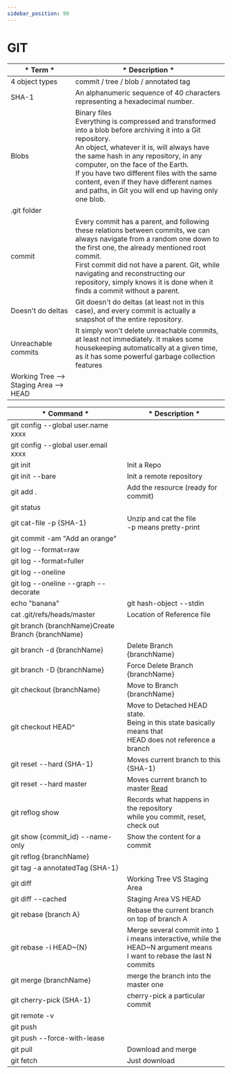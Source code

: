 ```yaml
---
sidebar_position: 99
---
```


# GIT

|* Term *|* Description *|
|--------|---------------|
|4 object types| commit / tree / blob / annotated tag|
|SHA-1|An alphanumeric sequence of 40 characters representing a hexadecimal number.|
|Blobs|Binary files<br/>Everything is compressed and transformed into a blob before archiving it into a Git repository.<br/>An object, whatever it is, will always have the same hash in any repository, in any computer, on the face of the Earth.<br/>If you have two different files with the same content, even if they have different names and paths, in Git you will end up having only one blob.|
|.git folder||
|commit|Every commit has a parent, and following these relations between commits, we can always navigate from a random one down to the first one, the already mentioned root commit.<br/>First commit did not have a parent. Git, while navigating and reconstructing our repository, simply knows it is done when it finds a commit without a parent.|
|Doesn't do deltas|Git doesn't do deltas (at least not in this case), and every commit is actually a snapshot of the entire repository.|
|Unreachable commits|It simply won't delete unreachable commits, at least not immediately. It makes some housekeeping automatically at a given time, as it has some powerful garbage collection features|
|Working Tree --> Staging Area --> HEAD||


|* Command *|* Description *|
|-----------|---------------|
|git config --global user.name xxxx||
|git config --global user.email xxxx||
|git init|Init a Repo|
|git init --bare|Init a remote repository|
|git add .|Add the resource (ready for commit)|
|git status||
|git cat-file -p {SHA-1}|Unzip and cat the file<br/>-p means pretty-print|
|git commit -am "Add an orange"||
|git log --format=raw||
|git log --format=fuller||
|git log --oneline||
|git log --oneline --graph --decorate||
|echo "banana" | git hash-object --stdin|Turns the string into hash code|
|cat .git/refs/heads/master|Location of Reference file|
|git branch {branchName}Create Branch {branchName}|
|git branch -d {branchName}|Delete Branch {branchName}|
|git branch -D {branchName}|Force Delete Branch {branchName}|
|git checkout {branchName}|Move to Branch {branchName}|
|git checkout HEAD^|Move to Detached HEAD state. <br/>Being in this state basically means that<br/> HEAD does not reference a branch|
|git reset --hard {SHA-1}|Moves current branch to this {SHA-1}|
|git reset --hard master|Moves current branch to master <a href="https://git-scm.com/book/en/v2/Git-Tools-Reset-Demystified">Read</a>|
|git reflog show|Records what happens in the repository<br/> while you commit, reset, check out|
|git show {commit_id} --name-only|Show the content for a commit|
|git reflog {branchName}||
|git tag -a annotatedTag {SHA-1}||
|git diff|Working Tree VS Staging Area|
|git diff --cached|Staging Area VS HEAD|
|git rebase {branch A}|Rebase the current branch on top of branch A|
|git rebase -i HEAD~{N}|Merge several commit into 1<br/>i means interactive, while the HEAD~N argument means<br/> I want to rebase the last N commits|
|git merge {branchName}|merge the branch into the master one|
|git cherry-pick {SHA-1}|cherry-pick a particular commit|
|git remote -v||
|git push||
|git push --force-with-lease||
|git pull|Download and merge|
|git fetch|Just download|